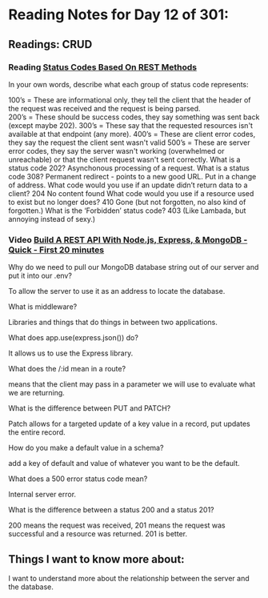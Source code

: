 # Reading Notes for Day 12 of 301:

## Readings: CRUD

### Reading [Status Codes Based On REST Methods](https://www.moesif.com/blog/technical/api-design/Which-HTTP-Status-Code-To-Use-For-Every-CRUD-App/)

In your own words, describe what each group of status code represents:

100’s = These are informational only, they tell the client that the header of the request was received and the request is being parsed.  
200’s = These should be success codes, they say something was sent back (except maybe 202).
300’s = These say that the requested resources isn't available at that endpoint (any more).
400’s = These are client error codes, they say the request the client sent wasn't valid
500’s = These are server error codes, they say the server wasn't working (overwhelmed or unreachable) or that the client request wasn't sent correctly.
What is a status code 202? Asynchonous processing of a request.
What is a status code 308? Permanent redirect - points to a new good URL. Put in a change of address.
What code would you use if an update didn’t return data to a client? 204 No content found
What code would you use if a resource used to exist but no longer does? 410 Gone (but not forgotten, no also kind of forgotten.)
What is the ‘Forbidden’ status code? 403 (Like Lambada, but annoying instead of sexy.)

### Video [Build A REST API With Node.js, Express, & MongoDB - Quick - First 20 minutes](https://www.youtube.com/channel/UCFbNIlppjAuEX4znoulh0Cw)

Why do we need to pull our MongoDB database string out of our server and put it into our .env?

To allow the server to use it as an address to locate the database.

What is middleware?

Libraries and things that do things in between two applications.

What does app.use(express.json()) do?

It allows us to use the Express library.

What does the /:id mean in a route?

means that the client may pass in a parameter we will use to evaluate what we are returning.

What is the difference between PUT and PATCH?

Patch allows for a targeted update of a key value in a record, put updates the entire record.

How do you make a default value in a schema?

add a key of default and value of whatever you want to be the default.

What does a 500 error status code mean?

Internal server error.

What is the difference between a status 200 and a status 201?

200 means the request was received, 201 means the request was successful and a resource was returned. 201 is better.

## Things I want to know more about:

I want to understand more about the relationship between the server and the database.